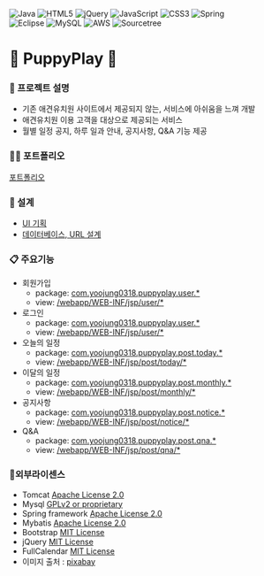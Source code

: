 ![Java](https://img.shields.io/badge/java-%23ED8B00.svg?style=for-the-badge&logo=java&logoColor=white)
![HTML5](https://img.shields.io/badge/html5-%23E34F26.svg?style=for-the-badge&logo=html5&logoColor=white)
![jQuery](https://img.shields.io/badge/jquery-%230769AD.svg?style=for-the-badge&logo=jquery&logoColor=white)
![JavaScript](https://img.shields.io/badge/javascript-%23323330.svg?style=for-the-badge&logo=javascript&logoColor=%23F7DF1E)
![CSS3](https://img.shields.io/badge/css3-%231572B6.svg?style=for-the-badge&logo=css3&logoColor=white)
![Spring](https://img.shields.io/badge/spring-%236DB33F.svg?style=for-the-badge&logo=spring&logoColor=white)  
![Eclipse](https://img.shields.io/badge/Eclipse-FE7A16.svg?style=for-the-badge&logo=Eclipse&logoColor=white)
![MySQL](https://img.shields.io/badge/mysql-%2300f.svg?style=for-the-badge&logo=mysql&logoColor=white)
![AWS](https://img.shields.io/badge/AWS-%23FF9900.svg?style=for-the-badge&logo=amazon-aws&logoColor=white)
![Sourcetree](https://img.shields.io/badge/sourcetree-0052CC.svg?style=for-the-badge&logo=java&logoColor=white)
 
# 🐶 PuppyPlay 🙋

### 📢 프로젝트 설명
* 기존 애견유치원 사이트에서 제공되지 않는, 서비스에 아쉬움을 느껴 개발
* 애견유치원 이용 고객을 대상으로 제공되는 서비스
* 월별 일정 공지, 하루 일과 안내, 공지사항, Q&A 기능 제공

### 👩‍🏫 포트폴리오
[포트폴리오](https://github.com/yoojung0318/PuppyPlay/blob/master/puppyplay.pdf)

### 📐 설계
* [UI 기획](https://ovenapp.io/view/77ilGaNHK16r9C87JIIWvV15iyX97YFo/)
* [데이터베이스, URL 설계](https://docs.google.com/spreadsheets/d/16qbpdO0wXlZNuEjt_IJBt4AOWvxPrsJkdOZOYPA2Zeo/edit#gid=0)

### 📋 주요기능
* 회원가입
  * package: [com.yoojung0318.puppyplay.user.*](https://github.com/yoojung0318/PuppyPlay/tree/master/src/main/java/com/yoojung0318/puppyplay/user)
  * view: [/webapp/WEB-INF/jsp/user/*](https://github.com/yoojung0318/PuppyPlay/tree/master/src/main/webapp/WEB-INF/jsp/user)
* 로그인
  * package: [com.yoojung0318.puppyplay.user.*](https://github.com/yoojung0318/PuppyPlay/tree/master/src/main/java/com/yoojung0318/puppyplay/user)
  * view: [/webapp/WEB-INF/jsp/user/*](https://github.com/yoojung0318/PuppyPlay/tree/master/src/main/webapp/WEB-INF/jsp/user)
* 오늘의 일정
  * package: [com.yoojung0318.puppyplay.post.today.*](https://github.com/yoojung0318/PuppyPlay/tree/master/src/main/java/com/yoojung0318/puppyplay/post/today)
   * view: [/webapp/WEB-INF/jsp/post/today/*](https://github.com/yoojung0318/PuppyPlay/tree/master/src/main/webapp/WEB-INF/jsp/post/today)
* 이달의 일정
  * package: [com.yoojung0318.puppyplay.post.monthly.*](https://github.com/yoojung0318/PuppyPlay/tree/master/src/main/java/com/yoojung0318/puppyplay/post/monthly)
  * view: [/webapp/WEB-INF/jsp/post/monthly/*](https://github.com/yoojung0318/PuppyPlay/tree/master/src/main/webapp/WEB-INF/jsp/post/monthly)
* 공지사항
  * package: [com.yoojung0318.puppyplay.post.notice.*](https://github.com/yoojung0318/PuppyPlay/tree/master/src/main/java/com/yoojung0318/puppyplay/post/notice)
  * view: [/webapp/WEB-INF/jsp/post/notice/*](https://github.com/yoojung0318/PuppyPlay/tree/master/src/main/webapp/WEB-INF/jsp/post/notice)
* Q&A
  * package: [com.yoojung0318.puppyplay.post.qna.*](https://github.com/yoojung0318/PuppyPlay/tree/master/src/main/java/com/yoojung0318/puppyplay/post/qna)
  * view: [/webapp/WEB-INF/jsp/post/qna/*](https://github.com/yoojung0318/PuppyPlay/tree/master/src/main/java/com/yoojung0318/puppyplay/post/qna)
  
### 📌외부라이센스
- Tomcat [Apache License 2.0](https://www.apache.org/licenses/LICENSE-2.0)
- Mysql [GPLv2 or proprietary](https://www.gnu.org/licenses/gpl-3.0.html)
- Spring framework [Apache License 2.0](https://www.apache.org/licenses/LICENSE-2.0)
- Mybatis [Apache License 2.0](https://www.apache.org/licenses/LICENSE-2.0)
- Bootstrap [MIT License](https://opensource.org/licenses/MIT)
- jQuery [MIT License](https://opensource.org/licenses/MIT)
- FullCalendar [MIT License](https://opensource.org/licenses/MIT)
- 이미지 출처 : [pixabay](https://pixabay.com/ko/)
